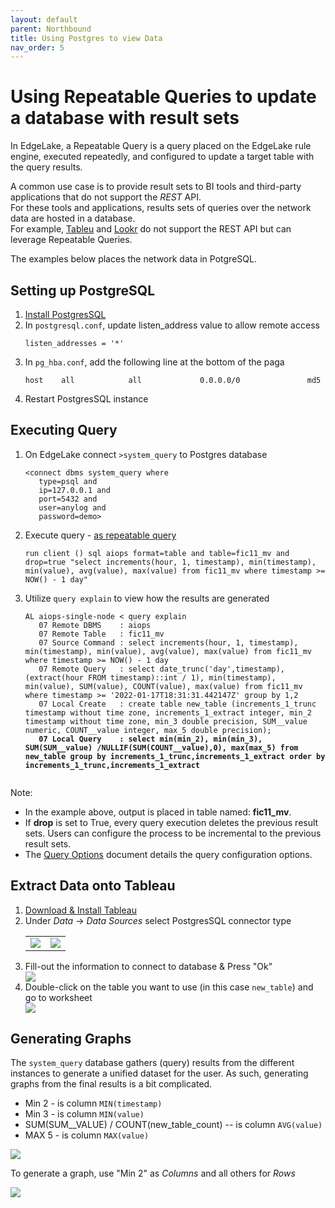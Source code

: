 ```yaml
---
layout: default
parent: Northbound
title: Using Postgres to view Data
nav_order: 5
---
```

# Using Repeatable Queries to update a database with result sets

In EdgeLake, a Repeatable Query is a query placed on the EdgeLake rule engine, executed repeatedly, and configured 
to update a target table with the query results.

A common use case is to provide result sets to BI tools and third-party applications that do not support the _REST_ API.  
For these tools and applications, results sets of queries over the network data are hosted in a database.  
For example, [Tableu](https://www.tableau.com/) and [Lookr](https://developers.google.com/looker-studio) do not support 
the REST API but can leverage Repeatable Queries.

The examples below places the network data in PotgreSQL. 

## Setting up PostgreSQL 
<ol start="1">
   <li><a href="https://www.postgresqltutorial.com/install-postgresql/" target="_blank">Install PostgresSQL</a></li>
   
   <li>In <code>postgresql.conf</code>, update <bold>listen_address</bold> value to allow remote access
      <pre class="code-frame"><code class="language-config">listen_addresses = '*'</code></pre>
   </li>
   
   <li>In <code>pg_hba.conf</code>, add the following line at the bottom of the paga
      <pre class="code-frame"><code class="language-config">host    all            all             0.0.0.0/0               md5</code></pre>
   </li>
   
   <li>Restart PostgresSQL instance</li> 
</ol>

## Executing Query
<ol start="1">
   <li>On EdgeLake connect <code>>system_query</code> to Postgres database
      <pre class="code-frame"><code class="language-anylog">&lt;connect dbms system_query where 
   type=psql and 
   ip=127.0.0.1 and
   port=5432 and 
   user=anylog and 
   password=demo&gt;</code></pre>
   </li>
   
   <li>Execute query - <a href="https://github.com/AnyLog-co/documentation/blob/master/alerts%20and%20monitoring.md#repeatable-queries" target="_blank">as repeatable query</a>
      <pre class="code-frame"><code class="language-anylog">run client () sql aiops format=table and table=fic11_mv and drop=true "select increments(hour, 1, timestamp), min(timestamp), min(value), avg(value), max(value) from fic11_mv where timestamp >= NOW() - 1 day"</code></pre>
   </li>

   <li>Utilize <code>query explain</code> to view how the results are generated
      <pre class="code-frame"><code class="language-anylog">AL aiops-single-node &lt; query explain
   07 Remote DBMS    : aiops
   07 Remote Table   : fic11_mv
   07 Source Command : select increments(hour, 1, timestamp), min(timestamp), min(value), avg(value), max(value) from fic11_mv where timestamp >= NOW() - 1 day
   07 Remote Query   : select date_trunc('day',timestamp), (extract(hour FROM timestamp)::int / 1), min(timestamp), min(value), SUM(value), COUNT(value), max(value) from fic11_mv where timestamp >= '2022-01-17T18:31:31.442147Z' group by 1,2
   07 Local Create   : create table new_table (increments_1_trunc timestamp without time zone, increments_1_extract integer, min_2 timestamp without time zone, min_3 double precision, SUM__value numeric, COUNT__value integer, max_5 double precision);
   <b>07 Local Query    : select min(min_2), min(min_3), SUM(SUM__value) /NULLIF(SUM(COUNT__value),0), max(max_5) from new_table group by increments_1_trunc,increments_1_extract order by increments_1_trunc,increments_1_extract</b>
   </code></pre></li>
</ol>

Note:
* In the example above, output is placed in table named: **fic11_mv**.
* If **drop** is set to True, every query execution deletes the previous result sets. Users can configure the process to be incremental to the previous result sets.  
* The [Query Options](https://github.com/AnyLog-co/documentation/blob/master/queries.md#query-options) document details the query configuration options.

## Extract Data onto Tableau
<ol start="1">
   <li><a href="https://www.tableau.com/products/desktop/download" target="_blank">Download & Install Tableau</a></li>
   <li>Under <i>Data</i> → <i>Data Sources</i> select PostgresSQL connector type
        <table>
            <tr>
                <td align="center"><img src="../../../imgs/tableau_img2a.png"  /></td>
                <td align="center"><img src="../../../imgs/tableau_img2b.png"  /></td>
            </tr>
        </table>
   </li>
   <li>Fill-out the information to connect to database & Press "Ok"
      <div class="image-frame">
         <img src="../../../imgs/tableau_img3.png"  />
      </div>
   </li>
   <li>Double-click on the table you want to use (in this case <code>new_table</code>) and go to worksheet
      <div class="image-frame">
         <img src="../../../imgs/tableau_img4.png"  />
      </div>
   </li>
</ol>

## Generating Graphs

The <code>system_query</code> database gathers (query) results from the different instances to generate a unified dataset for 
the user. As such, generating graphs from the final results is a bit complicated. 
   * Min 2 - is column <code>MIN(timestamp)</code>
   * Min 3 - is column <code>MIN(value)</code>
   * SUM(SUM__VALUE) / COUNT(new_table_count) -- is column <code>AVG(value)</code>
* MAX 5 - is column <code>MAX(value)</code>
<div class="image-frame">
   <img src="../../../imgs/tableau_img5.png"  />
</div>

To generate a graph, use "Min 2" as _Columns_ and all others for _Rows_
<div class="image-frame">
   <img src="../../../imgs/tableau_img6.png"  />
</div>